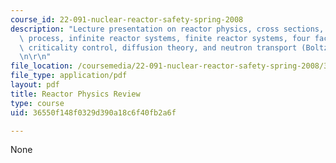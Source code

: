 ```yaml
---
course_id: 22-091-nuclear-reactor-safety-spring-2008
description: "Lecture presentation on reactor physics, cross sections, the fission\
  \ process, infinite reactor systems, finite reactor systems, four factor formula,\
  \ criticality control, diffusion theory, and neutron transport (Boltzman equation).\r\
  \n\r\n"
file_location: /coursemedia/22-091-nuclear-reactor-safety-spring-2008/36550f148f0329d390a18c6f40fb2a6f_MIT22_091S08_lec02.pdf
file_type: application/pdf
layout: pdf
title: Reactor Physics Review
type: course
uid: 36550f148f0329d390a18c6f40fb2a6f

---
```

None